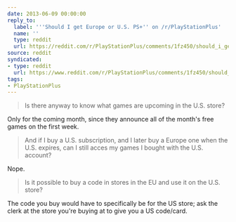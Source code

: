 ```yaml
---
date: 2013-06-09 00:00:00
reply_to:
  label: '''Should I get Europe or U.S. PS+'' on /r/PlayStationPlus'
  name: ''
  type: reddit
  url: https://reddit.com/r/PlayStationPlus/comments/1fz450/should_i_get_europe_or_us_ps/
source: reddit
syndicated:
- type: reddit
  url: https://www.reddit.com/r/PlayStationPlus/comments/1fz450/should_i_get_europe_or_us_ps/caf9q21/
tags:
- PlayStationPlus
---
```


> Is there anyway to know what games are upcoming in the U.S. store?

Only for the coming month, since they announce all of the month's free games on the first week.

>And if I buy a U.S. subscription, and I later buy a Europe one when the U.S. expires, can I still acces my games I bought with the U.S. account?

Nope.

>Is it possible to buy a code in stores in the EU and use it on the U.S. store?

The code you buy would have to specifically be for the US store; ask the clerk at the store you're buying at to give you a US code/card.